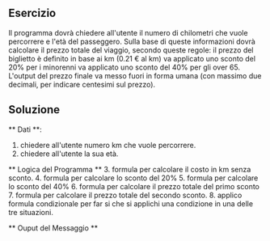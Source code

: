 
## Esercizio

Il programma dovrà chiedere all'utente il numero di chilometri che vuole percorrere e l'età del passeggero.
Sulla base di queste informazioni dovrà calcolare il prezzo totale del viaggio, secondo queste regole:
il prezzo del biglietto è definito in base ai km (0.21 € al km)
va applicato uno sconto del 20% per i minorenni
va applicato uno sconto del 40% per gli over 65.
L'output del prezzo finale va messo fuori in forma umana (con massimo due decimali, per indicare centesimi sul prezzo).


## Soluzione
** Dati **:
1. chiedere all'utente numero km che vuole percorrere.
2. chiedere all'utente la sua età.




** Logica del Programma **
3. formula per calcolare il costo in km senza sconto.
4. formula per calcolare lo sconto del 20%
5. formula per calcolare lo sconto del 40%
6. formula per calcolare il prezzo totale del primo sconto
7. formula per calcolare il prezzo totale del secondo sconto.
8. applico formula condizionale per far si che si applichi una condizione in una delle tre situazioni.


** Ouput del Messaggio **